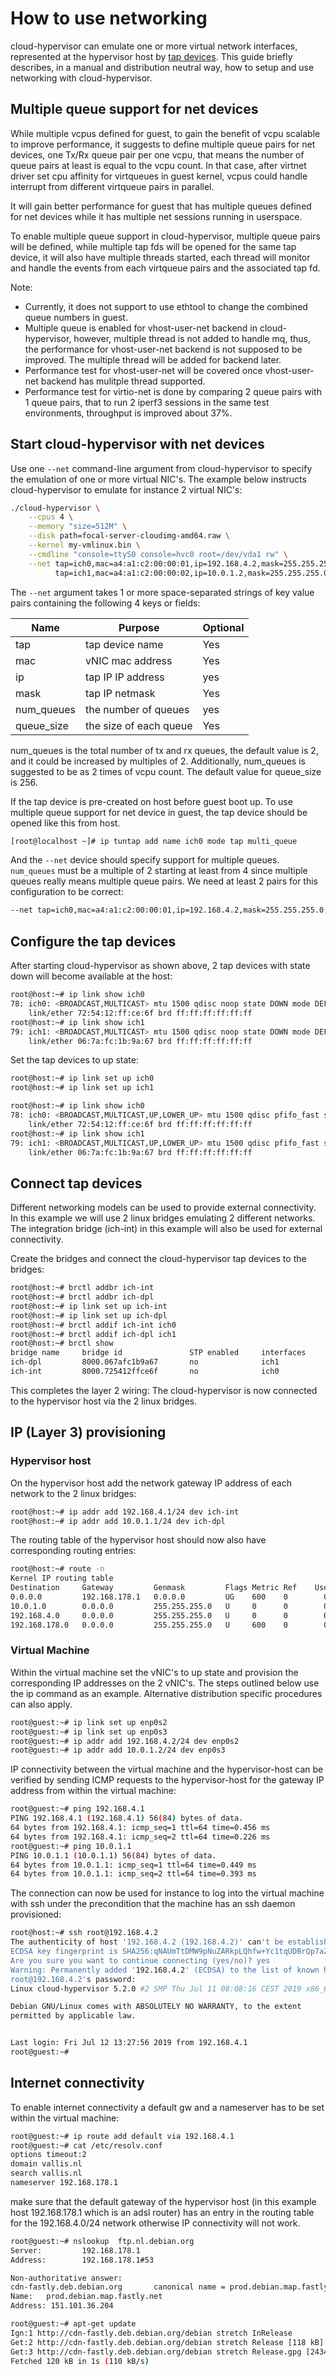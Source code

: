 # How to use networking

cloud-hypervisor can emulate one or more virtual network interfaces, represented at the hypervisor host by [tap devices](https://www.kernel.org/doc/Documentation/networking/tuntap.txt). This guide briefly describes, in a manual and distribution neutral way, how to setup and use networking with cloud-hypervisor.

## Multiple queue support for net devices ##

While multiple vcpus defined for guest, to gain the benefit of vcpu scalable to improve performance, it suggests to define multiple queue pairs for net devices, one Tx/Rx queue pair per one vcpu, that means the number of queue pairs at least is equal to the vcpu count. In that case, after virtnet driver set cpu affinity for virtqueues in guest kernel, vcpus could handle interrupt from different virtqueue pairs in parallel.

It will gain better performance for guest that has multiple queues defined for net devices while it has multiple net sessions running in userspace.

To enable multiple queue support in cloud-hypervisor, multiple queue pairs will be defined, while multiple tap fds will be opened for the same tap device, it will also have multiple threads started, each thread will monitor and handle the events from each virtqueue pairs and the associated tap fd.

Note:

- Currently, it does not support to use ethtool to change the combined queue numbers in guest.
- Multiple queue is enabled for vhost-user-net backend in cloud-hypervisor, however, multiple thread is not added to handle mq, thus, the performance for vhost-user-net backend is not supposed to be improved. The multiple thread will be added for backend later.
- Performance test for vhost-user-net will be covered once vhost-user-net backend has mulitple thread supported.
- Performance test for virtio-net is done by comparing 2 queue pairs with 1 queue pairs, that to run 2 iperf3 sessions in the same test environments, throughput is improved about 37%.

## Start cloud-hypervisor with net devices

Use one `--net` command-line argument from cloud-hypervisor to specify the emulation of one or more virtual NIC's. The example below instructs cloud-hypervisor to emulate for instance 2 virtual NIC's:

```bash
./cloud-hypervisor \
    --cpus 4 \
    --memory "size=512M" \
    --disk path=focal-server-cloudimg-amd64.raw \
    --kernel my-vmlinux.bin \
    --cmdline "console=ttyS0 console=hvc0 root=/dev/vda1 rw" \
    --net tap=ich0,mac=a4:a1:c2:00:00:01,ip=192.168.4.2,mask=255.255.255.0,num_queues=2,queue_size=256 \
          tap=ich1,mac=a4:a1:c2:00:00:02,ip=10.0.1.2,mask=255.255.255.0,num_queues=2,queue_size=256
```

The `--net` argument takes 1 or more space-separated strings of key value pairs containing the following 4 keys or fields:

| Name       | Purpose                    | Optional  |
| -----------|----------------------------| ----------|
| tap        | tap device name            | Yes       |
| mac        | vNIC mac address           | Yes       |
| ip         | tap IP IP address          | yes       |
| mask       | tap IP netmask             | Yes       |
| num_queues | the number of queues       | yes       |
| queue_size | the size of each queue     | Yes       |

num_queues is the total number of tx and rx queues, the default value is 2, and it could be increased by multiples of 2. Additionally, num_queues is suggested to be as 2 times of vcpu count. The default value for queue_size is 256.

If the tap device is pre-created on host before guest boot up. To use multiple queue support for net device in guest, the tap device should be opened like this from host.

```bash
[root@localhost ~]# ip tuntap add name ich0 mode tap multi_queue
```

And the `--net` device should specify support for multiple queues. `num_queues` must be a multiple of 2 starting at least from 4 since multiple queues really means multiple queue pairs. We need at least 2 pairs for this configuration to be correct:

```bash
--net tap=ich0,mac=a4:a1:c2:00:00:01,ip=192.168.4.2,mask=255.255.255.0,num_queues=4,queue_size=256
```

## Configure the tap devices

After starting cloud-hypervisor as shown above, 2 tap devices with state down will become available at the host:

```bash
root@host:~# ip link show ich0
78: ich0: <BROADCAST,MULTICAST> mtu 1500 qdisc noop state DOWN mode DEFAULT group default qlen 1000
    link/ether 72:54:12:ff:ce:6f brd ff:ff:ff:ff:ff:ff
root@host:~# ip link show ich1
79: ich1: <BROADCAST,MULTICAST> mtu 1500 qdisc noop state DOWN mode DEFAULT group default qlen 1000
    link/ether 06:7a:fc:1b:9a:67 brd ff:ff:ff:ff:ff:ff
```

Set the tap devices to up state:

```bash
root@host:~# ip link set up ich0
root@host:~# ip link set up ich1

root@host:~# ip link show ich0
78: ich0: <BROADCAST,MULTICAST,UP,LOWER_UP> mtu 1500 qdisc pfifo_fast state UNKNOWN mode DEFAULT group default qlen 1000
    link/ether 72:54:12:ff:ce:6f brd ff:ff:ff:ff:ff:ff
root@host:~# ip link show ich1
79: ich1: <BROADCAST,MULTICAST,UP,LOWER_UP> mtu 1500 qdisc pfifo_fast state UNKNOWN mode DEFAULT group default qlen 1000
    link/ether 06:7a:fc:1b:9a:67 brd ff:ff:ff:ff:ff:ff
```

## Connect tap devices

Different networking models can be used to provide external connectivity. In this example we will
use 2 linux bridges emulating 2 different networks. The integration bridge (ich-int) in this example will also be used
for external connectivity.

Create the bridges and connect the cloud-hypervisor tap devices to the bridges:

```bash
root@host:~# brctl addbr ich-int
root@host:~# brctl addbr ich-dpl
root@host:~# ip link set up ich-int
root@host:~# ip link set up ich-dpl
root@host:~# brctl addif ich-int ich0
root@host:~# brctl addif ich-dpl ich1
root@host:~# brctl show
bridge name     bridge id               STP enabled     interfaces
ich-dpl         8000.067afc1b9a67       no              ich1
ich-int         8000.725412ffce6f       no              ich0
```
This completes the layer 2 wiring: The cloud-hypervisor is now connected to the hypervisor host via the 2 linux bridges.

## IP (Layer 3) provisioning

### Hypervisor host

On the hypervisor host add the network gateway IP address of each network to the 2 linux bridges:

```bash
root@host:~# ip addr add 192.168.4.1/24 dev ich-int
root@host:~# ip addr add 10.0.1.1/24 dev ich-dpl
```
The routing table of the hypervisor host should now also have corresponding routing entries:

```bash
root@host:~# route -n
Kernel IP routing table
Destination     Gateway         Genmask         Flags Metric Ref    Use Iface
0.0.0.0         192.168.178.1   0.0.0.0         UG    600    0        0 wlan1
10.0.1.0        0.0.0.0         255.255.255.0   U     0      0        0 ich-dpl
192.168.4.0     0.0.0.0         255.255.255.0   U     0      0        0 ich-int
192.168.178.0   0.0.0.0         255.255.255.0   U     600    0        0 wlan1
```
### Virtual Machine

Within the virtual machine set the vNIC's to up state and provision the corresponding IP addresses on the 2 vNIC's. The steps outlined below use the ip command as an example. Alternative distribution specific procedures can also apply.   

```bash
root@guest:~# ip link set up enp0s2
root@guest:~# ip link set up enp0s3
root@guest:~# ip addr add 192.168.4.2/24 dev enp0s2
root@guest:~# ip addr add 10.0.1.2/24 dev enp0s3
```

IP connectivity between the virtual machine and the hypervisor-host can be verified by sending
ICMP requests to the hypervisor-host for the gateway IP address from within the virtual machine:

```bash
root@guest:~# ping 192.168.4.1
PING 192.168.4.1 (192.168.4.1) 56(84) bytes of data.
64 bytes from 192.168.4.1: icmp_seq=1 ttl=64 time=0.456 ms
64 bytes from 192.168.4.1: icmp_seq=2 ttl=64 time=0.226 ms
root@guest:~# ping 10.0.1.1
PING 10.0.1.1 (10.0.1.1) 56(84) bytes of data.
64 bytes from 10.0.1.1: icmp_seq=1 ttl=64 time=0.449 ms
64 bytes from 10.0.1.1: icmp_seq=2 ttl=64 time=0.393 ms
```

The connection can now be used for instance to log into the virtual machine with
ssh under the precondition that the machine has an ssh daemon provisioned:

```bash
root@host:~# ssh root@192.168.4.2
The authenticity of host '192.168.4.2 (192.168.4.2)' can't be established.
ECDSA key fingerprint is SHA256:qNAUmTtDMW9pNuZARkpLQhfw+Yc1tqUDBrQp7aZGSjw.
Are you sure you want to continue connecting (yes/no)? yes
Warning: Permanently added '192.168.4.2' (ECDSA) to the list of known hosts.
root@192.168.4.2's password:
Linux cloud-hypervisor 5.2.0 #2 SMP Thu Jul 11 08:08:16 CEST 2019 x86_64

Debian GNU/Linux comes with ABSOLUTELY NO WARRANTY, to the extent
permitted by applicable law.                                                         


Last login: Fri Jul 12 13:27:56 2019 from 192.168.4.1
root@guest:~#
```

## Internet connectivity

To enable internet connectivity a default gw and a nameserver has to be set within
the virtual machine:

```bash
root@guest:~# ip route add default via 192.168.4.1
root@guest:~# cat /etc/resolv.conf
options timeout:2
domain vallis.nl
search vallis.nl
nameserver 192.168.178.1
```

make sure that the default gateway of the hypervisor host (in this example host 192.168.178.1 which is an adsl router) has an entry in the routing table for the 192.168.4.0/24 network otherwise IP connectivity will not work.

```bash
root@guest:~# nslookup  ftp.nl.debian.org       
Server:         192.168.178.1
Address:        192.168.178.1#53

Non-authoritative answer:
cdn-fastly.deb.debian.org       canonical name = prod.debian.map.fastly.net.
Name:   prod.debian.map.fastly.net
Address: 151.101.36.204

root@guest:~# apt-get update
Ign:1 http://cdn-fastly.deb.debian.org/debian stretch InRelease
Get:2 http://cdn-fastly.deb.debian.org/debian stretch Release [118 kB]
Get:3 http://cdn-fastly.deb.debian.org/debian stretch Release.gpg [2434 B]
Fetched 120 kB in 1s (110 kB/s)
```
